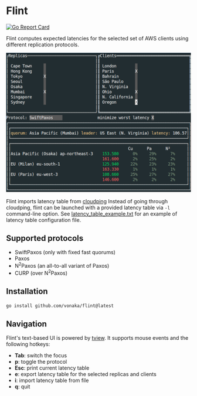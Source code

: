 # Flint
[![Go Report Card](https://goreportcard.com/badge/github.com/vonaka/flint)](https://goreportcard.com/report/github.com/vonaka/flint)

Flint computes expected latencies for the selected set of AWS clients using different replication protocols.

![Screenshot](flint.png)

Flint imports latency table from [cloudping](https://www.cloudping.co)
Instead of going through cloudping, flint can be launched with a provided latency table via `-l`
command-line option. See [latency_table_example.txt][latency] for an example of latency table configuration file.

## Supported protocols

- SwiftPaxos (only with fixed fast quorums)
- Paxos
- N<sup>2</sup>Paxos (an all-to-all variant of Paxos)
- CURP (over N<sup>2</sup>Paxos)

## Installation

```bash
go install github.com/vonaka/flint@latest
```

## Navigation

Flint's text-based UI is powered by [tview](https://github.com/rivo/tview).
It supports mouse events and the following hotkeys:

- __Tab__: switch the focus
- __p__: toggle the protocol
- __Esc__: print current latency table
- __e__: export latency table for the selected replicas and clients
- __i__: import latency table from file
- __q__: quit

[latency]: latency_table_example.txt
